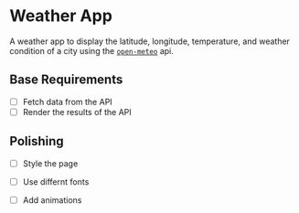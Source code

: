 # Weather App

A weather app to display the latitude, longitude, temperature, and weather condition of a city using the [`open-meteo`](https://open-meteo.com/) api.

## Base Requirements

- [ ] Fetch data from the API
- [ ] Render the results of the API

## Polishing

- [ ] Style the page
- [ ] Use differnt fonts
- [ ] Add animations

